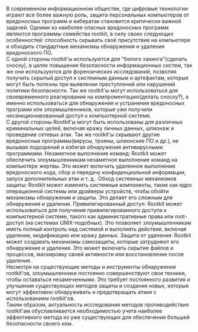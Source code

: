 В современном информационном обществе, где цифровые технологии играют все более важную роль, защита персональных компьютеров
от вредоносных программ и кибератак становится критически важной задачей. Одними из наиболее опасных вредоносных программ 
являются программы семейства rootkit, в силу своих следующих особенностей: способность скрывать своё присутствие на компьютере
и обходить стандартные механизмы обнаружения и удаления вредоносного ПО.</br>
С одной стороны rootkit'ы используются для "белого хакинга"(сделать сноску), в целях повышения безопасности информационных систем,
так же они используются для форензических исследований, позволяя получить скрытый доступ к системным данным и артефактам,
которые могут быть полезны при выявлении преступлений или нарушений политики безопасности. Так же rootkit'ы могут использоваться
для своевременного реагирования на компроментацию(делать сноску?), а именно использоваться для обнаружения и устранения 
вредоносных программ или злоумышленников, которые уже получили несанкционированный доступ к компьютерной системе.</br>
С другой стороны Rootkit'ы могут быть использованы для различных криминальных целей, включая кражу личных данных, шпионаж
и проведение сетевых атак. Так же rootkit'ы скрывают другие вредоносные программы(вирусы, трояны, шпионские ПО и др.), не
вызывая подозрений и избегая обнаружения антивирусными программами. Незаметное выполнение команд: Rootkit может обеспечить
злоумышленникам незаметное выполнение команд на компьютере жертвы. Это может включать удаленное выполнение вредоносного кода,
сбор и передачу конфиденциальной информации, запуск дополнительных атак и т. д.. Обход системных механизмов защиты: Rootkit
может изменять системные компоненты, такие как ядро операционной системы или драйверы устройств, чтобы обойти механизмы 
обнаружения и защиты. Это делает его сложным для обнаружения и удаления. Привилегированный доступ: Rootkit может 
использоваться для получения привилегированного доступа к компьютерной системе, такого как административные права или 
root-доступ (на системах UNIX-подобных). Это позволяет злоумышленникам иметь полный контроль над системой и выполнять 
действия, включая удаление, модификацию или кражу данных. Защита от удаления: Rootkit может создавать механизмы самозащиты,
которые затрудняют его обнаружение и удаление. Это может включать скрытие файлов и процессов, маскировку своей активности или восстановление после удаления.     
Несмотря на существующие методы и инструменты обнаружения rootkit'ов, злоумышленники постоянно совершенствуют свои техники,
чтобы оставаться незамеченными. Это требует постоянного развития и улучшения существующих методов защиты и создания новых,
которые могут эффективно обнаруживать и предотвращать атаки с использованием rootkit'ов.</br>
Таким образом, актуальность исследования методов противодействия rootkit'ам обуславливается необходимостью учета наиболее эффективного метода
из уже существующих для обеспечения большей безопасности своего ком.